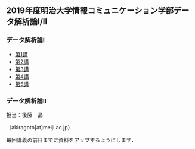 ## 2019年度明治大学情報コミュニケーション学部データ解析論I/II

### データ解析論I

* [第1講](https://akrgt.github.io/2019DA/I/1st.html)
* [第2講](https://akrgt.github.io/2019DA/I/2nd.html)
* [第3講](https://akrgt.github.io/2019DA/I/3rd.html)
* [第4講](https://akrgt.github.io/2019DA/I/4th.html)
* [第5講](https://akrgt.github.io/2019DA/I/5th.html)



### データ解析論II





担当：後藤　晶

（akiragoto[at]meiji.ac.jp）

毎回講義の前日までに資料をアップするようにします．